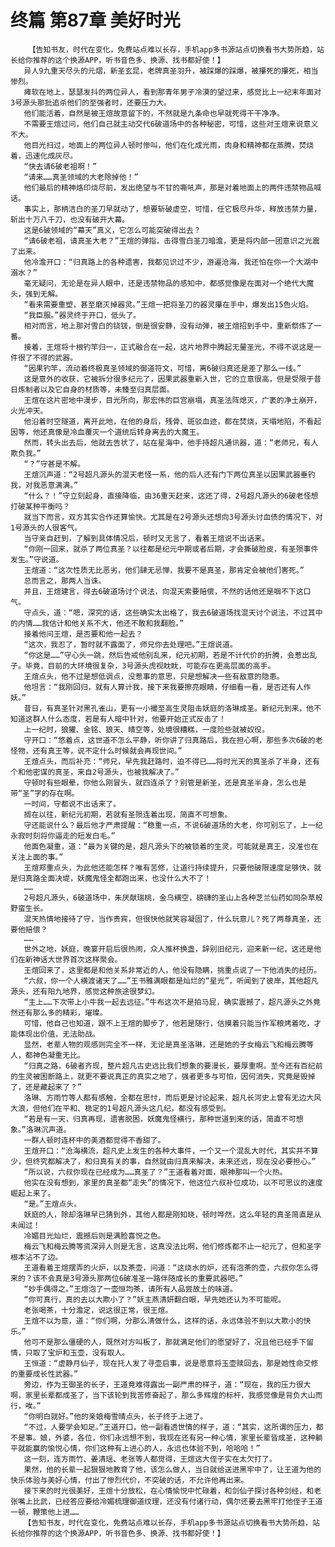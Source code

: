 # 终篇 第87章 美好时光
        【告知书友，时代在变化，免费站点难以长存，手机app多书源站点切换看书大势所趋，站长给你推荐的这个换源APP，听书音色多、换源、找书都好使！】
       异人9九重天尽头的元熠，新圣玄昆，老牌真圣羽升，被踩爆的踩爆，被攥死的攥死，相当惨烈。
       瘫软在地上，瑟瑟发抖的两位异人，看到那青年男子冷漠的望过来，感觉比上一纪末年面对3号源头那批追杀他们的至强者时，还要压力大。
       他们能活着，自然是被王煊故意留下的，不然就是九条命也早就死得干干净净。
       不需要王煊过问，他们自己就主动交代6破道场中的各种秘密，可惜，这些对王煊来说意义不大。
       他目光扫过，地面上的两位异人顿时惨叫，他们在化成光雨，肉身和精神都在蒸腾，焚烧着，迅速化成灰尽。
       “快去请6破老祖啊！”
       “请来……真圣领域的大老除掉他！”
       他们最后的精神烙印烧尽前，发出绝望与不甘的嘶吼声，那是对着地面上的两件违禁物品喊话。
       事实上，那柄洁白的圣刀早就动了，想要斩破虚空，可惜，任它极尽升华，释放违禁力量，斩出十万八千刀，也没有破开大幕。
       这是6破领域的“幕天”真义，它怎么可能突破得出去？
       “请6破老祖，请真圣大老？”王煊的弹指，击得雪白圣刀暗澹，更是将内部一团意识之光震了出来。
       他冷澹开口：“归真路上的各种遗害，我都见识过不少，游遍沧海，我还怕在你一个大湖中溺水？”
       毫无疑问，无论是在异人眼中，还是违禁物品的感知中，都感觉像是在面对一个绝代大魔头，强到无解。
       “看来需要重塑，甚至磨灭掉器灵。”王煊一把将圣刀的器灵攥在手中，爆发出15色火焰。
       “我臣服。”器灵终于开口，低头了。
       相对而言，地上那对雪白的铙钹，倒是很安静，没有动弹，被王煊招到手中，重新祭炼了一番。
       接着，王煊将十根钓竿归一，正式融合在一起，这片地界中腾起无量圣光，不得不说这是一件很了不得的武器。
       “因果钓竿，流动着终极真圣领域的御道符文，可惜，离6破归真还是差了那么一线。”
       这是意外的收获，它被拆分很多纪元了，因果武器重新入世，它的立意很高，但是受限于昔日炼制者以及它自身的材质等，未臻至归真层面。
       王煊在这片密地中漫步，目光所向，那宏伟的巨宫崩塌，真圣法阵熄灭，广袤的净土崩开，火光冲天。
       他沿着时空隧道，离开此地，在他的身后，残骨、斑驳血迹，都在焚烧，天塌地陷，不看起因等，他还真像是冷血覆灭一个道统后转身离去的大魔王。
       然而，转头出去后，他就去告状了，站在星海中，他手持超凡通讯器，道：“老师兄，有人欺负我。”
       “？”守甚是不解。
       王煊沉声道：“2号超凡源头的混天老怪一系，他的后人还有门下两位真圣以因果武器垂钓我，对我恶意满满。”
       “什么？！”守立刻起身，直接降临，由36重天赶来，这还了得，2号超凡源头的6破老怪想打破某种平衡吗？
       就当下而言，双方其实合作还算愉快。尤其是在2号源头还想向3号源头讨血债的情况下，对1号源头的人很客气。
       当守亲自赶到，了解到具体情况后，顿时又无言了，看着王煊说不出话来。
       “你刚一回来，就杀了两位真圣？以往都是纪元中期或者后期，才会撕破脸皮，有圣殒事件发生。”守说道。
       王煊道：“这次性质无比恶劣，他们肆无忌惮，我要不是真圣，那肯定会被他们害死。”
       总而言之，那两人当诛。
       并且，王煊建言，得去6破道场讨个说法，向混天索要赔偿，不然的话他还是咽不下这口气。
       守点头，道：“嗯，深究的话，这些确实太出格了，我去6破道场找混天讨个说法，不过其中的内情……我估计和他关系不大，他还不敢和我翻脸。”
       接着他问王煊，是否要和他一起去？
       “这次，我忍了，暂时就不露面了，师兄你去处理吧。”王煊说道。
       “你这是……”守心头一跳，然后告戒他别乱来，纪元初期，若是不计代价的折腾，会惹出乱子。毕竟，目前的大环境很复杂，3号源头虎视眈眈，可能存在更高层面的高手。
       王煊点头，他不过是想低调点，没惹事的意思，只是想解决一些有敌意的隐患。
       他坦言：“我刚回归，就有人算计我，接下来我要擦亮眼睛，仔细看一看，是否还有人作妖。”
       昔日，有真圣针对黑孔雀山，更有一小撮至高生灵阻击妖庭的洛琳成圣。新纪元到来，他不知道这群人什么态度，若是有人暗中针对，他要开始正式反击了！
       上一纪时，狼獾、金铭、狼天、晴空等，处境很糟糕，一度险些就被奴役。
       守开口：“悠着点，这世道不怎么平静，听你讲了归真路后，我在担心啊，那些多次6破的老怪物，还有真王等，说不定什么时候就会再现世间。”
       王煊点头，而后补充：“师兄，早先我赶路时，迫不得已……将时光天的真圣杀了半身，还有个和他密谋的真圣，来自2号源头，也被我解决了。”
       守顿时有些眼晕，你他么刚冒头，就四连杀了？别管是新圣，还是真圣半身，怎么也是带“圣”字的存在啊。
       一时间，守都说不出话来了。
       搁在以往，新纪元初期，若就有圣殒连着出现，简直不可想象。
       守还能说什么？最后他才严肃提醒：“稳重一点，不说6破道场的大老，你可别忘了，上一纪永寂时刻将你逼走的短发白毛。”
       他面色凝重，道：“最为关键的是，超凡源头下的被锁着的生灵，可能就是真王，没准也在关注上面的事。”
       王煊郑重点头，为此他还能怎样？唯有苦修，让道行持续提升，只要他破限速度足够快，就是归真路全面决堤，妖魔鬼怪全都跑出来，也没什么大不了！
       ……
       2号超凡源头，6破道场中，朱厌献瑞桃，金乌横空，磅礴的圣山上各种芝兰仙药如同杂草般野蛮生长。
       混天热情地接待了守，当作贵宾，但很快他就笑容凝固了，什么玩意儿？死了两尊真圣，还要他赔偿？
       ……
       世外之地，妖庭，晚宴开启后很热闹，众人推杯换盏，辞别旧纪元，迎来新一纪，这还是他们在新神话大世界首次这样聚会。
       王煊回来了，这里都是和他关系非常近的人，他没有隐瞒，挑重点说了一下他消失的经历。
       “六叔，你一个人横渡诸天了……”王书雅满眼都是灿烂的“星光”，听闻到了彼岸，其他超凡源头，还有阳九地界，感觉这种旅途很梦幻。
       “主上……下次带上小牛我一起去远征。”牛布这次不是拍马屁，确实震撼了，超凡源头之外竟然还有那么多的精彩，璀璨。
       可惜，他自己也知道，跟不上王煊的脚步了，他若是随行，估摸着只能当作军粮烤着吃，才能体现出价值，无法助战。
       显然，老辈人物的观感则完全不一样，无论是真圣洛琳，还是她的子女梅云飞和梅云腾等人，都神色凝重无比。
       “归真之路，6破者齐现，整片超凡古史远比我们想象的要漫长，要厚重啊。至今还有百纪前的生灵被困断路上，就更不要说真正的真实之地了，强者更多与可怕，因何消失，究竟是毁掉了，还是藏起来了？”
       洛琳、方雨竹等人都有感触，全都在思忖，而后更是讨论起来，超凡长河史上曾有无边大风大浪，但他们在平和、稳定的1号超凡源头这几纪，都没有感受到。
       “若是有一天，归真再现，遗害脱困，妖魔鬼怪横行，那种世道到来的话，简直不可想象。”洛琳沉声道。
       一群人顿时连杯中的美酒都觉得不香甜了。
       王煊开口：“沧海横流，超凡史上发生的各种大事件，一个又一个混乱大时代，其实并不算少，但终究都解决了，和归真有关的事，自然就由归真来解决，未来还远，现在没必要担心。”
       “所以说，六叔你现在已经成为……真圣了？”王道看着对面，眼神那叫一个火热。
       他实在没有想到，家里的真圣都“走失”的情况下，他这位六叔补位成功，以不可思议的速度崛起上来了。
       “是。”王煊点头。
       妖庭的人，除却洛琳早已猜到外，其他人都是刚知晓，顿时哗然，这么年轻的真圣简直是从未闻过！
       冷媚目光灿烂，震撼后则是满脸喜悦之色。
       梅云飞和梅云腾等资深异人则是无言，这真没法比啊，他们修炼都不止一纪元了，但和圣字根本沾不了边。
       王道看着王煊摆弄的火炉，以及茶壶，问道：“这烧水的炉，还有泡茶的壶，六叔你怎么得来的？该不会真是3号源头那两位6破准圣一路伴随成长的重要武器吧。”
       “妙手偶得之。”王煊泡了一壶恒均茶，请所有人品尝故土的味道。
       “你可真行，真的去以大欺小了？”妖主燕清妍翻白眼，早先她还认为不可能呢。
       老张喝茶，十分澹定，说这很正常，很王煊。
       王煊不以为意，道：“你们啊，分那么清做什么，这样的话，永远体验不到以大欺小的快乐。”
       他可不是那么僵硬的人，既然对方叫板了，那就满足他们的愿望好了，况且他已经手下留情，只取了宝炉和玉壶，没有取人。
       王恒道：“虚静月仙子，现在托人发了寻壶启事，说是愿意将玉壶赎回去，那是她性命交修的重要成长性武器。”
       旁边，作为王御圣的长子，王道竟难得露出一副严肃的样子，道：“现在，我的压力很大啊，家里长辈都成圣了，当下该轮到我苦修奋起了，那么多辉煌的标杆，我感觉像是背负大山而行，唉。”
       “你明白就好。”他的亲娘梅雪晴点头，长子终于上进了。
       “不过，人要学会知足。”王道开口，他一副看透世情的样子，道：“其实，这所谓的压力，都不是事。娘，外婆，各位，你们永远想不到，我现在还有另一种心情，家里长辈皆成圣，这种躺平就能赢的愉悦心情，你们这种有上进心的人，永远也体验不到，哈哈哈！”
       这一刻，连方雨竹、姜清瑶、老张等人都觉得，王煊这大侄子实在太欠打了。
       果然，他的长辈一起狠狠地教育了他，该怎么做人，当日就给送进黑牢中了，让王道为他的快乐体验与美好心情，付出了惨烈代价，不突破的话，不允许他再出来。
       接下来的时光很美好，王煊十分放松，在心情愉悦中忙碌着，和剑仙子探讨各种剑经，和老张嘴上比武，已经答应要给冷媚梳理御道纹理，还没有付诸行动，偶尔还要去黑牢打他侄子王道一顿，鞭策他上进……
       【告知书友，时代在变化，免费站点难以长存，手机app多书源站点切换看书大势所趋，站长给你推荐的这个换源APP，听书音色多、换源、找书都好使！】